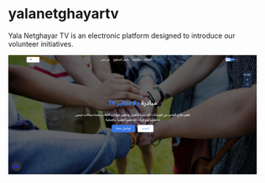 # yalanetghayartv
Yala Netghayar TV is an electronic platform designed to introduce our volunteer initiatives.

![main page ](./images/1.png)

